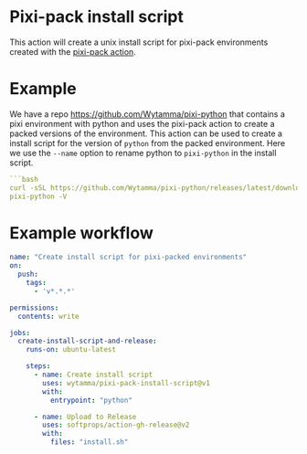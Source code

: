 # Pixi-pack install script 

This action will create a unix install script for pixi-pack environments created with the [pixi-pack action](https://github.com/marketplace/actions/pixi-pack-action).

# Example 

We have a repo https://github.com/Wytamma/pixi-python that contains a pixi environment with python and uses the pixi-pack action to create a packed versions of the environment. This action can be used to create a install script for the version of `python` from the packed environment. Here we use the `--name` option to rename python to `pixi-python` in the install script.

```yaml
```bash
curl -sSL https://github.com/Wytamma/pixi-python/releases/latest/download/install.sh | bash -s -- --name pixi-python
pixi-python -V
```

# Example workflow

```yaml
name: "Create install script for pixi-packed environments"
on:
  push:
    tags:
      - 'v*.*.*'

permissions:
  contents: write

jobs:
  create-install-script-and-release:
    runs-on: ubuntu-latest

    steps:
      - name: Create install script
        uses: wytamma/pixi-pack-install-script@v1
        with:
          entrypoint: "python"

      - name: Upload to Release
        uses: softprops/action-gh-release@v2
        with:
          files: "install.sh"
```
